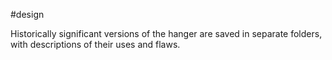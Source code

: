 #design

Historically significant versions of the hanger are saved in separate folders, with descriptions of their uses and flaws.
